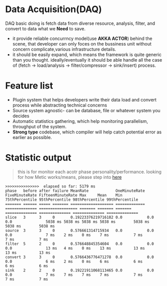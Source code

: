 # Data Acquisition(DAQ)
DAQ basic doing is fetch data from diverse resource, analysis, filter, and convert to data what we **Need** to save.
* it provide reliable concurrncy model(use __AKKA ACTOR__) behind the scene, that developer can only foces on the bussiness unit without concern complicate,various infrastructure details.
* it should be easily expand, which means the framework is quite generic than you thought. ideally/eventually it should be able handle all the case of (fetch -> load/analysis -> filter/compressor -> sink/insert) process.

# Feature list
* Plugin system that helps developers write their data load and convert process while abstracting technical concerns
* Source system agnostic- can be database, file or whatever system you decides
* Automatic statistics gathering, which help monitoring parallelism, throughput of the system.
* __Strong type__ codebase, which compiler will help catch potential error as earlier as possible. 

# Statistic output 
> this is for monitor each acotr phase personality/performance.
> looking for how Metic works/means, please step into [here](http://metrics.dropwizard.io/3.1.0/getting-started/)

```
>>>>>>>>>>>>>>>  elapsed so far: 5179 ms
phase   before after failure MeanRate            OneMinuteRate FiveMinuteRate FifteenMinuteRate Max     Mean    Min     75thPercentile 95thPercentile 98thPercentile 99thPercentile
======= ====== ===== ======= =================== ============= ============== ================= ======= ======= ======= ============== ============== ============== ==============
slice   3      3     0       0.19223376219716182 0.0           0.0            0.0               5038 ms 5038 ms 5038 ms 5038 ms        5038 ms        5038 ms        5038 ms       
source  3      3     0       0.576661314715934   0.0           0.0            0.0               7 ms    2 ms    0 ms    7 ms           7 ms           7 ms           7 ms          
filter  5      2     0       0.576648845354604   0.0           0.0            0.0               13 ms   4 ms    0 ms    13 ms          13 ms          13 ms          13 ms         
convert 3      3     0       0.5766436776471278  0.0           0.0            0.0               6 ms    2 ms    0 ms    6 ms           6 ms           6 ms           6 ms          
sink    2      2     0       0.19221911068113465 0.0           0.0            0.0               7 ms    7 ms    7 ms    7 ms           7 ms           7 ms           7 ms                 
```
